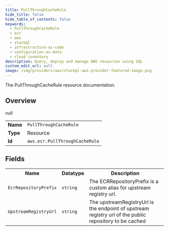 ```yaml
---
title: PullThroughCacheRule
hide_title: false
hide_table_of_contents: false
keywords:
  - PullThroughCacheRule
  - ecr
  - aws
  - stackql
  - infrastructure-as-code
  - configuration-as-data
  - cloud inventory
description: Query, deploy and manage AWS resources using SQL
custom_edit_url: null
image: /img/providers/aws/stackql-aws-provider-featured-image.png
---
```

The PullThroughCacheRule resource documentation.

## Overview
<table><tbody>
<tr><td><b>Name</b></td><td><code>PullThroughCacheRule</code></td></tr>
<tr><td><b>Type</b></td><td>Resource</td></tr>
null
<tr><td><b>Id</b></td><td><code>aws.ecr.PullThroughCacheRule</code></td></tr>
</tbody></table>

## Fields
<table><tbody>
<tr><th>Name</th><th>Datatype</th><th>Description</th></tr>
<tr><td><code>EcrRepositoryPrefix</code></td><td><code>string</code></td><td>The ECRRepositoryPrefix is a custom alias for upstream registry url.</td></tr><tr><td><code>UpstreamRegistryUrl</code></td><td><code>string</code></td><td>The upstreamRegistryUrl is the endpoint of upstream registry url of the public repository to be cached</td></tr>
</tbody></table>